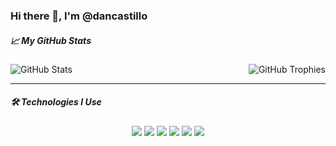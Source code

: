 ### Hi there 👋, I'm @dancastillo

##### 📈 My GitHub Stats

<div>
  <img align="left" src="https://github-readme-stats.vercel.app/api?username=dancastillo&theme=onedark" alt="GitHub Stats" />
  <img align="right" src="https://github-profile-trophy.vercel.app/?username=dancastillo&theme=onedark&row=2&column=4" alt="GitHub Trophies" />
</div>

<br clear="both" />

---

##### 🛠 Technologies I Use  

<div align="center">
  
  ![](https://img.shields.io/badge/Node.js-86BE00?style=for-the-badge&logo=node.js&logoColor=white)
  ![](https://img.shields.io/badge/TypeScript-3178C6?style=for-the-badge&logo=TypeScript&logoColor=white)
  ![](https://img.shields.io/badge/JavaScript-F7DF1E?style=for-the-badge&logo=javascript&logoColor=white)
  ![](https://img.shields.io/badge/-NestJs-ea2845?style=for-the-badge&logo=nestjs&logoColor=white)
  ![](https://img.shields.io/badge/GraphQl-E10098?style=for-the-badge&logo=graphql&logoColor=white)
  ![](https://img.shields.io/badge/Git-F05032?style=for-the-badge&logo=git&logoColor=white)
  
</div>
